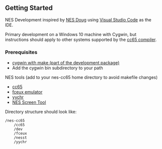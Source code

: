 ## Getting Started

NES Development inspired by [NES Doug](https://nesdoug.com) using [Visual Studio Code](https://code.visualstudio.com/) as the IDE.

Primary development on a Windows 10 machine with Cygwin, but instructions should apply to other systems supported by the [cc65 compiler](http://cc65.github.io/cc65/).

### Prerequisites

* [cygwin with make (part of the development package)](https://www.cygwin.com/)
* Add the cygwin bin subdirectory to your path


NES tools (add to your nes-cc65 home directory to avoid makefile changes)

* [cc65](http://cc65.github.io/cc65/) 
* [fceux emulator](http://www.fceux.com/web/home.html)
* [yychr](https://www.romhacking.net/utilities/119/)
* [NES Screen Tool](https://shiru.untergrund.net/software.shtml)

Directory structure should look like:

```
/nes-cc65
    /cc65
    /dev
    /fceux
    /nesst
    /yychr
```
